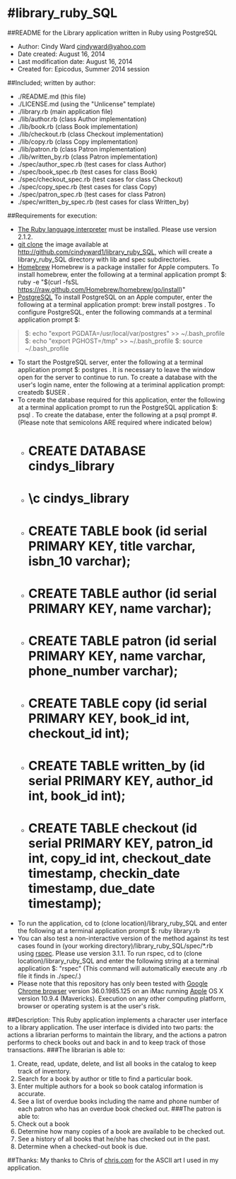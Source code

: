 
#library_ruby_SQL
====================

##README for the Library application written in Ruby using PostgreSQL

* Author: Cindy Ward <cindyward@yahoo.com>
* Date created: August 16, 2014
* Last modification date: August 16, 2014
* Created for:  Epicodus, Summer 2014 session

##Included; written by author:
* ./README.md (this file)
* ./LICENSE.md (using the "Unlicense" template)
* ./library.rb (main application file)
* ./lib/author.rb (class Author implementation)
* ./lib/book.rb (class Book implementation)
* ./lib/checkout.rb (class Checkout implementation)
* ./lib/copy.rb (class Copy implementation)
* ./lib/patron.rb (class Patron implementation)
* ./lib/written_by.rb (class Patron implementation)
* ./spec/author_spec.rb (test cases for class Author)
* ./spec/book_spec.rb (test cases for class Book)
* ./spec/checkout_spec.rb (test cases for class Checkout)
* ./spec/copy_spec.rb (test cases for class Copy)
* ./spec/patron_spec.rb (test cases for class Patron)
* ./spec/written_by_spec.rb (test cases for class Written_by)

##Requirements for execution:
* [The Ruby language interpreter](https://www.ruby-lang.org/en/downloads/) must be installed. Please use version 2.1.2. 
* [git clone](http://github.com/) the image available at http://github.com/cindyward1/library_ruby_SQL, which will create a library_ruby_SQL directory with lib and spec subdirectories.
* [Homebrew](http://brew.sh/) Homebrew is a package installer for Apple computers. To install homebrew, enter the following at a terminal application prompt $: ruby -e "$(curl -fsSL https://raw.github.com/Homebrew/homebrew/go/install)"
* [PostgreSQL](http://http://www.postgresql.org/) To install PostgreSQL on an Apple computer, enter the following at a terminal application prompt: brew install postgres . To configure PostgreSQL, enter the following commands at a terminal application prompt $: 
> $: echo "export PGDATA=/usr/local/var/postgres" >> ~/.bash_profile
> $: echo "export PGHOST=/tmp" >> ~/.bash_profile
> $: source ~/.bash_profile
* To start the PostgreSQL server, enter the following at a terminal application prompt $: postgres . It is necessary to leave the window open for the server to continue to run. To create a database with the user's login name, enter the following at a teriminal application prompt: createdb $USER .
* To create the database required for this application, enter the following at a terminal application prompt to run the PostgreSQL application $: psql . To create the database, enter the following at a psql prompt #. (Please note that semicolons ARE required where indicated below)
  * # CREATE DATABASE cindys_library
  * # \c cindys_library
  * # CREATE TABLE book (id serial PRIMARY KEY, title varchar, isbn_10 varchar);
  * # CREATE TABLE author (id serial PRIMARY KEY, name varchar);
  * # CREATE TABLE patron (id serial PRIMARY KEY, name varchar, phone_number varchar);
  * # CREATE TABLE copy (id serial PRIMARY KEY, book_id int, checkout_id int);
  * # CREATE TABLE written_by (id serial PRIMARY KEY, author_id int, book_id int);
  * # CREATE TABLE checkout (id serial PRIMARY KEY, patron_id int, copy_id int, checkout_date timestamp, checkin_date timestamp, due_date timestamp);
* To run the application, cd to (clone location)/library_ruby_SQL and enter the following at a terminal application prompt $: ruby library.rb
* You can also test a non-interactive version of the method against its test cases found in (your working directory)/library_ruby_SQL/spec/*.rb using [rspec](https://rubygems.org/gems/rspec). Please use version 3.1.1. To run rspec, cd to (clone location)/library_ruby_SQL and enter the following string at a terminal application $: "rspec" (This command will automatically execute any .rb file it finds in ./spec/.)
* Please note that this repository has only been tested with [Google Chrome browser](http://www.google.com/intl/en/chrome/browser) version 36.0.1985.125 on an iMac running [Apple](http://www.apple.com) OS X version 10.9.4 (Mavericks). Execution on any other computing platform, browser or operating system is at the user's risk.

##Description:
This Ruby application implements a character user interface to a library application. The user interface is divided into two parts: the actions a librarian performs to maintain the library, and the actions a patron performs to check books out and back in and to keep track of those transactions.
###The librarian is able to: 
1. Create, read, update, delete, and list all books in the catalog to keep track of inventory.
2. Search for a book by author or title to find a particular book.
3. Enter multiple authors for a book so book catalog information is accurate.
4. See a list of overdue books including the name and phone number of each patron who has an overdue book checked out.
###The patron is able to:
1. Check out a book
2. Determine how many copies of a book are available to be checked out.
3. See a history of all books that he/she has checked out in the past.
4. Determine when a checked-out book is due.

##Thanks:
My thanks to Chris of [chris.com](http://chris.com) for the ASCII art I used in my application.
